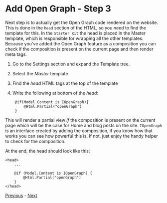 # Add Open Graph - Step 3
Next step is to actually get the Open Graph code rendered on the website. This is done in the `head` section of the HTML, so you need to find the template for this. In the `Starter Kit` the head is placed in the Master template, which is responsible for wrapping all the other templates. Because you've added the Open Graph feature as a composition you can check if the composition is present on the current page and then render meta tags.

1. Go to the Settings section and expand the Template tree.
2. Select the *Master* template
3. Find the *head* HTML tags at the top of the template
4. Write the following at bottom of the *head*:

        @if(Model.Content is IOpenGraph){
            @Html.Partial("openGraph")
        }

This will render a partial view *if* the composition is present on the current page which will be the case for Home and blog posts on the site. `IOpenGraph` is an interface created by adding the composition, if you know how that works you can see how powerful this is. If not, just enjoy the handy helper to check for the composition.

At the end, the head should look like this:

    <head>
        ...
        
        @if (Model.Content is IOpenGraph) {
            @Html.Partial("openGraph")
        }
    </head>

[Previous](step-2.md) - [Next](step-4.md)
